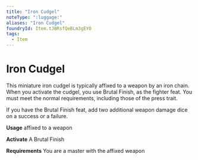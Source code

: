 ```yaml
---
title: "Iron Cudgel"
noteType: ":luggage:"
aliases: "Iron Cudgel"
foundryId: Item.tJBRsfQeBLm3gEYO
tags:
  - Item
---
```


# Iron Cudgel

This miniature iron cudgel is typically affixed to a weapon by an iron chain. When you activate the cudgel, you use Brutal Finish, as the fighter feat. You must meet the normal requirements, including those of the press trait.

If you have the Brutal Finish feat, add two additional weapon damage dice on a success or a failure.

**Usage** affixed to a weapon

**Activate** A Brutal Finish

**Requirements** You are a master with the affixed weapon
